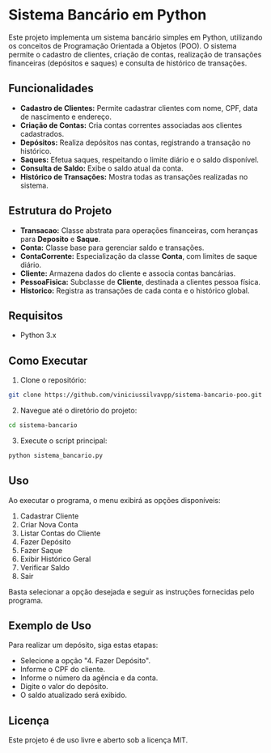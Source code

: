 # Sistema Bancário em Python

Este projeto implementa um sistema bancário simples em Python, utilizando os conceitos de Programação Orientada a Objetos (POO). O sistema permite o cadastro de clientes, criação de contas, realização de transações financeiras (depósitos e saques) e consulta de histórico de transações.

## Funcionalidades

- **Cadastro de Clientes:** Permite cadastrar clientes com nome, CPF, data de nascimento e endereço.
- **Criação de Contas:** Cria contas correntes associadas aos clientes cadastrados.
- **Depósitos:** Realiza depósitos nas contas, registrando a transação no histórico.
- **Saques:** Efetua saques, respeitando o limite diário e o saldo disponível.
- **Consulta de Saldo:** Exibe o saldo atual da conta.
- **Histórico de Transações:** Mostra todas as transações realizadas no sistema.

## Estrutura do Projeto

- **Transacao:** Classe abstrata para operações financeiras, com heranças para **Deposito** e **Saque**.
- **Conta:** Classe base para gerenciar saldo e transações.
- **ContaCorrente:** Especialização da classe **Conta**, com limites de saque diário.
- **Cliente:** Armazena dados do cliente e associa contas bancárias.
- **PessoaFisica:** Subclasse de **Cliente**, destinada a clientes pessoa física.
- **Historico:** Registra as transações de cada conta e o histórico global.

## Requisitos

- Python 3.x

## Como Executar

1. Clone o repositório:
```bash
git clone https://github.com/viniciussilvavpp/sistema-bancario-poo.git
```
2. Navegue até o diretório do projeto:
```bash
cd sistema-bancario
```
3. Execute o script principal:
```bash
python sistema_bancario.py
```

## Uso

Ao executar o programa, o menu exibirá as opções disponíveis:

1. Cadastrar Cliente
2. Criar Nova Conta
3. Listar Contas do Cliente
4. Fazer Depósito
5. Fazer Saque
6. Exibir Histórico Geral
7. Verificar Saldo
8. Sair

Basta selecionar a opção desejada e seguir as instruções fornecidas pelo programa.

## Exemplo de Uso

Para realizar um depósito, siga estas etapas:
- Selecione a opção "4. Fazer Depósito".
- Informe o CPF do cliente.
- Informe o número da agência e da conta.
- Digite o valor do depósito.
- O saldo atualizado será exibido.

## Licença

Este projeto é de uso livre e aberto sob a licença MIT.


